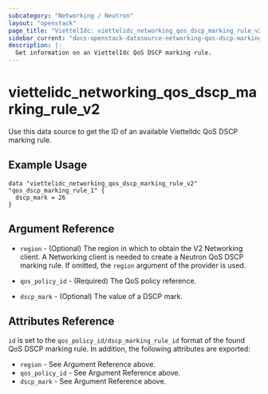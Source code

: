 ```yaml
---
subcategory: "Networking / Neutron"
layout: "openstack"
page_title: "ViettelIdc: viettelidc_networking_qos_dscp_marking_rule_v2"
sidebar_current: "docs-openstack-datasource-networking-qos-dscp-marking-rule-v2"
description: |-
  Get information on an ViettelIdc QoS DSCP marking rule.
---
```


# viettelidc\_networking\_qos\_dscp\_marking\_rule\_v2

Use this data source to get the ID of an available ViettelIdc QoS DSCP marking rule.

## Example Usage

```hcl
data "viettelidc_networking_qos_dscp_marking_rule_v2" "qos_dscp_marking_rule_1" {
  dscp_mark = 26
}
```

## Argument Reference

* `region` - (Optional) The region in which to obtain the V2 Networking client.
    A Networking client is needed to create a Neutron QoS DSCP marking rule. If omitted, the
    `region` argument of the provider is used.

* `qos_policy_id` - (Required) The QoS policy reference.

* `dscp_mark` - (Optional) The value of a DSCP mark.


## Attributes Reference

`id` is set to the `qos_policy_id/dscp_marking_rule_id` format of the found QoS DSCP marking rule.
In addition, the following attributes are exported:

* `region` - See Argument Reference above.
* `qos_policy_id` - See Argument Reference above.
* `dscp_mark` - See Argument Reference above.